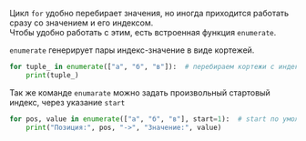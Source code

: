 Цикл `for` удобно перебирает значения, но иногда приходится работать сразу со значением и его индексом.  
Чтобы удобно работать с этим, есть встроенная функция `enumerate`.

`enumerate` генерирует пары индекс-значение в виде кортежей.
```python
for tuple_ in enumerate(["а", "б", "в"]):  # перебираем кортежи с индексом и значением
    print(tuple_)
```

Так же команде `enumarate` можно задать произвольный стартовый индекс, через указание `start`
```python
for pos, value in enumerate(["а", "б", "в"], start=1):  # start по умолчанию равен 0, но можно задать произвольный
    print("Позиция:", pos, "->", "Значение:", value)
```
